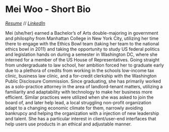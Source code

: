 # Mei Woo - Short Bio

_[Resume]()_ // _[LinkedIn](https://www.linkedin.com/in/woolawwa/)_  

Mei (she/her) earned a Bachelor’s of Arts double-majoring in government and philosphy from Manhattan College in New York City, utilizing her time there to engage with the Ethics Bowl team (taking her team to the national ethics bowl in 2011) and taking the opportunity to study US federal politics and legislation hands on during a semester in Washington DC, where she interned for a member of the US House of Representatives. Going straight from undergraduate to law school, her ambition forced her to graduate early due to a plethora of credits from working in the schools low-income tax clinic, business law clinic, and a for-credit clerkship with the Washington Public Disclosure Commission. Since graduating, she has primarily worked as a solo-practice attorney in the area of landlord-tenant matters, utilizing a familiarity and adaptability with technology to make her business more efficient. Similar practices were utilized when she was asked to join the board of, and later help lead, a local struggling non-profit organization adapt to a changing economic climate for them, narrowly avoiding bankrupcy and helping the organization with a injection of new leadership and talent. She has a particular interest in client/user-end interfaces that help users use products in an ethical and adjustable manner.
